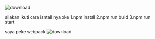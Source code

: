 ![download](https://github.com/IsekaiRid/projac-filem/assets/140608764/ad349145-fe7d-4baf-a990-a769c144219a)

silakan ikuti cara isntall nya oke
1.npm install
2.npm run build
3.npm run start

saya peke webpack
![download](https://github.com/IsekaiRid/projac-filem/assets/140608764/4d2499af-fb45-4d19-86bc-774c86fff1ec)
